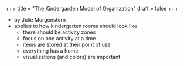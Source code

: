 +++
title = "The Kindergarden Model of Organization"
draft = false
+++

-   by Julie Morgenstern
-   applies to how kindergarten rooms should look like
    -   there should be activity zones
    -   focus on one activity at a time
    -   items are stored at their point of use
    -   everything has a home
    -   visualizations (and colors) are important